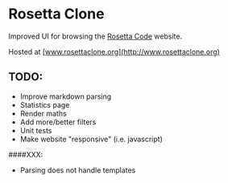 Rosetta Clone
=============

Improved UI for browsing the [Rosetta Code](http://www.rosettacode.org) website.

Hosted at [www.rosettaclone.org](http://www.rosettaclone.org)

TODO:
-----

- Improve markdown parsing
- Statistics page
- Render maths
- Add more/better filters
- Unit tests
- Make website "responsive" (i.e. javascript) 

####XXX:
- Parsing does not handle templates
